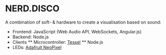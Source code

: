 NERD.DISCO
==========

A combination of soft- & hardware to create a visualisation based on sound:

* Frontend: JavaScript (Web Audio API, WebSockets, Angular.js)
* Backend: Node.js
* Clients
** Microcontroller: [Tessel](http://tessel.io)
** Node.js
* LEDs: [Adafruit NeoPixel](http://www.adafruit.com/category/168)